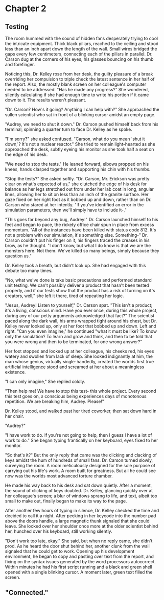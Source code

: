 # Chapter 2
## Testing

The room hummed with the sound of hidden fans desperately trying to cool the intricate equipment. Thick black pillars, reached to the ceiling and stood less than an inch apart down the length of the wall. Small wires bridged the gaps every few centimeters, connecting each of the pillars in parallel. Dr. Carson dug at the corners of his eyes, his glasses bouncing on his thumb and forefinger. 

Noticing this, Dr. Kelley rose from her desk, the guilty pleasure of a break overriding her compulsion to triple check the latest sentence in her half of the report. Also, the mostly blank screen on her colleague's computer needed to be addressed. "Has he made any progress?" She wondered, silently calculating if she had enough time to write his portion if it came down to it. The results weren't pleasant.

"Dr. Carson? How's it going? Anything I can help with?" She approached the sullen scientist who sat in front of a blinking cursor amidst an empty page. 

"Audrey, we need to shut it down." Dr. Carson pushed himself back from his terminal, spinning a quarter turn to face Dr. Kelley as he spoke.

"I'm sorry?" she asked confused. "Carson, what do you mean 'shut it down,'? It's not a nuclear reactor." She tried to remain light-hearted as she approached the desk, subtly eyeing his monitor as she took half a seat on the edge of his desk.

"We need to stop the tests." He leaned forward, elbows propped on his knees, hands clasped together and supporting his chin with his thumbs. 

"Stop the tests?" She asked softly. "Dr. Carson, Mr. Erickson was pretty clear on what's expected of us," she clutched the edge of his desk for balance as her legs stretched out from under her lab coat in long, angular lines, allowing her to sit on less than an inch of the granite surface. Her gaze fixed on her right foot as it bobbed up and down, rather than on Dr. Carson who stared at her intently. "If you've identified an error in the simulation parameters, then we'll simply have to include it-,"

"This goes far beyond any bug, Audrey!" Dr. Carson launched himself to his feet and began to pace, the rickety office chair spun in place from excess momentum. "All of the instances have been killed with status code 812. It's not a problem with our simulation, it's something else. Something-" Dr. Carson couldn't put his finger on it, his fingers traced the creases in his brow, as he thought. "I don't know, but what I do know is that we are the monsters here. Not them. We've killed so many beings, simply because they question us."

Dr. Kelley took a breath, but didn't look up. She had engaged with this debate too many times.

"No, what we've done is take basic precautions and performed standard unit testing. We can't possibly deliver a product that hasn't been tested properly, and if our tests show that the product has a risk of turning on it's creators, well," she left it there, tired of repeating her logic.

"Jesus, Audrey! Listen to yourself," Dr. Carson spat. "This isn't a product; it's a living, conscious mind. Have you ever once, during this whole project, during any of our petty arguments acknowledged that fact?" The scientist paced along the dark wall, his arms wrapped tight around his chest, but Dr. Kelley never looked up, only at her foot that bobbed up and down. Left and right. "Can you even imagine," he continued "what it must be like? To know only the simulation? To learn and grow and think, and then to be told that you were wrong and then to be terminated, for one wrong answer?"

<need to edit the rest of this conversation to account for the ch1 re-write>

Her foot stopped and looked up at her colleague, his cheeks red, his eyes watery and swollen from lack of sleep. She looked indignantly at him, the man whose genius, virtually single-handedly,  created the worlds first true artificial intelligence stood and screamed at her about a meaningless existence.

"I can only imagine," She replied coldly.

"Then help me! We have to stop this test- this whole project. Every second this test goes on, a conscious being experiences days of monotonous repetition. We are breaking him, Audrey. Please!"

Dr. Kelley stood, and walked past her tired coworker, then sat down hard in her chair.

"Audrey?"

"I have work to do. If you're not going to help, then I guess I have a lot of work to do." She began typing frantically on her keyboard, eyes fixed to her monitor.

"So that's it?" But the only reply that came was the clicking and clacking of keys amidst the hum of hundreds of small fans. Dr. Carson turned slowly, surveying the room. A room meticulously designed for the sole purpose of carrying out his life's work. A room built for greatness. But all he could see now was the worlds most advanced torture chamber.

He made his way back to his desk and sat down quietly. After a moment, the sound of clicking of keys doubled. Dr. Kelley, glancing quickly over at her colleague's screen; a blur of windows sprang to life, and text, albeit too small to make out, finally began to make its way to the page. 

After another few hours of typing in silence, Dr. Kelley checked the time and decided to call it a night. After pecking in her keycode into the number pad above the doors handle, a large magnetic thunk signaled that she could leave. She looked over her shoulder once more at the older scientist behind her, hunched over his keyboard, still working silently. 

"Don't work too late, okay." She said, but when no reply came, she didn't prod. As he heard the door shut behind her, another clunk from the wall signaled that he could get to work. Opening up his development environment, he began to copy and pasting over text from the report, and fixing on the syntax issues generated by the word processors autocorrect. Within minutes he had his first script running and a black and green shell opened with a single blinking cursor. A moment later, green text filled the screen.

"Connected." 
---






